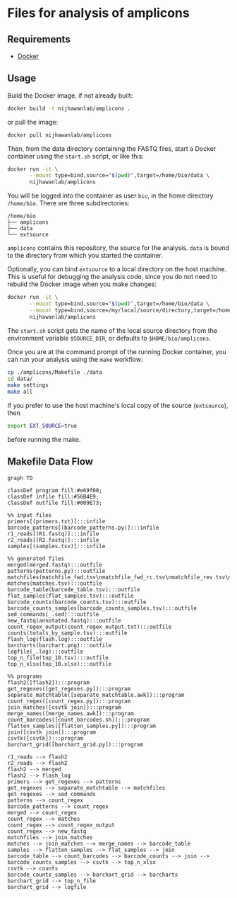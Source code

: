 # Files for analysis of amplicons

## Requirements
- [Docker](https://www.docker.com/products/docker-desktop/)

## Usage
Build the Docker image, if not already built:
```bash
docker build -t nijhawanlab/amplicons .
```

or pull the image:
```bash
docker pull nijhawanlab/amplicons
```

Then, from the data directory containing the FASTQ files, start a
Docker container using the `start.sh` script, or like this:
```bash
docker run -it \
       --mount type=bind,source="$(pwd)",target=/home/bio/data \
       nijhawanlab/amplicons
```
You will be logged into the container as user `bio`, in the home
directory `/home/bio`.  There are three subdirectories:
```
/home/bio
├── amplicons
├── data
└── extsource
```
`amplicons` contains this repository, the source for the analysis.
`data` is bound to the directory from which you started the container.

Optionally, you can bind `extsource` to a local directory on the host
machine.  This is useful for debugging the analysis code, since you do
not need to rebuild the Docker image when you make changes:
```bash
docker run -it \
       --mount type=bind,source="$(pwd)",target=/home/bio/data \
       --mount type=bind,source=/my/local/source/directory,target=/home/bio/extsource \
       nijhawanlab/amplicons
```
The `start.sh` script gets the name of the local source directory from
the environment variable `$SOURCE_DIR`, or defaults to `$HOME/bio/amplicons`.

Once you are at the command prompt of the running Docker container,
you can run your analysis using the `make` workflow:
```bash
cp ./amplicons/Makefile ./data
cd data/
make settings
make all
```
If you prefer to use the host machine's local copy of the source
(`extsource`), then
```bash
export EXT_SOURCE=true
```
before running the make.

## Makefile Data Flow
```mermaid
graph TD

classDef program fill:#e69f00;
classDef infile fill:#56B4E9;
classDef outfile fill:#009E73;

%% input files
primers[(primers.txt)]:::infile
barcode_patterns[(barcode_patterns.py)]:::infile
r1_reads[(R1.fastq)]:::infile
r2_reads[(R2.fastq)]:::infile
samples[(samples.tsv)]:::infile

%% generated files
merged(merged.fastq):::outfile
patterns(patterns.py):::outfile
matchfiles(matchfile_fwd.tsv\nmatchfile_fwd_rc.tsv\nmatchfile_rev.tsv\nmatchfile_rev_rc.tsv):::outfile
matches(matches.tsv):::outfile
barcode_table(barcode_table.tsv):::outfile
flat_samples(flat_samples.tsv):::outfile
barcode_counts(barcode_counts.tsv):::outfile
barcode_counts_samples(barcode_counts_samples.tsv):::outfile
sed_commands(_.sed):::outfile
new_fastq(annotated.fastq):::outfile
count_regex_output(count_regex_output.txt):::outfile
counts(totals_by_sample.tsv):::outfile
flash_log(flash.log):::outfile
barcharts(barchart.png):::outfile
logfile(_.log):::outfile
top_n_file(top_10.tsv):::outfile
top_n_xlsx(top_10.xlsx):::outfile

%% programs
flash2([flash2]):::program
get_regexes([get_regexes.py]):::program
separate_matchtable([separate_matchtable.awk]):::program
count_regex([count_regex.py]):::program
join_matches([csvtk join]):::program
merge_names([merge_names.awk]):::program
count_barcodes([count_barcodes.sh]):::program
flatten_samples([flatten_samples.py]):::program
join([csvtk join]):::program
csvtk([csvtk]):::program
barchart_grid([barchart_grid.py]):::program

r1_reads --> flash2
r2_reads --> flash2
flash2 --> merged
flash2 --> flash_log
primers --> get_regexes --> patterns
get_regexes --> separate_matchtable --> matchfiles
get_regexes --> sed_commands
patterns --> count_regex
barcode_patterns --> count_regex
merged --> count_regex
count_regex --> matches
count_regex --> count_regex_output
count_regex --> new_fastq
matchfiles --> join_matches
matches --> join_matches --> merge_names --> barcode_table
samples --> flatten_samples --> flat_samples --> join
barcode_table --> count_barcodes --> barcode_counts --> join --> barcode_counts_samples --> csvtk --> top_n_xlsx
csvtk --> counts
barcode_counts_samples --> barchart_grid --> barcharts
barchart_grid --> top_n_file
barchart_grid --> logfile
```
